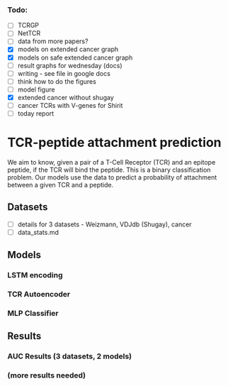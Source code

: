 
### Todo:
- [ ] TCRGP
- [ ] NetTCR
- [ ] data from more papers?
- [x] models on extended cancer graph
- [x] models on safe extended cancer graph
- [ ] result graphs for wednesday (docs)
- [ ] writing - see file in google docs
- [ ] think how to do the figures
- [ ] model figure
- [x] extended cancer without shugay
- [ ] cancer TCRs with V-genes for Shirit
- [ ] today report

# TCR-peptide attachment prediction

We aim to know, given a pair of a T-Cell Receptor (TCR) and an epitope peptide,
if the TCR will bind the peptide. This is a binary classification problem.
Our models use the data to predict a probability of attachment between a given TCR and a peptide.

## Datasets

- [ ] details for 3 datasets - Weizmann, VDJdb (Shugay), cancer
- [ ] data_stats.md

## Models

### LSTM encoding
### TCR Autoencoder  
### MLP Classifier

## Results

###  AUC Results (3 datasets, 2 models)

### (more results needed)


